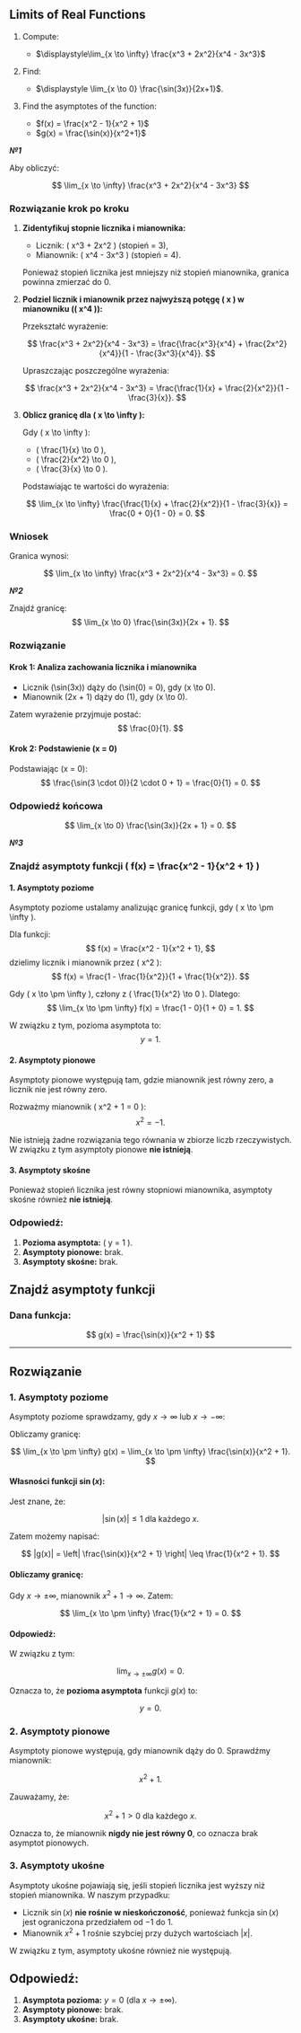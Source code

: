 ## Limits of Real Functions

1. Compute:
   - $\displaystyle\lim_{x \to \infty} \frac{x^3 + 2x^2}{x^4 - 3x^3}$

2. Find:
   
   - $\displaystyle \lim_{x \to 0} \frac{\sin(3x)}{2x+1}$.

3. Find the asymptotes of the function:
  
   - $f(x) = \frac{x^2 - 1}{x^2 + 1}$
   - $g(x) = \frac{\sin(x)}{x^2+1}$

***№1***

Aby obliczyć:

$$
\lim_{x \to \infty} \frac{x^3 + 2x^2}{x^4 - 3x^3}
$$

### Rozwiązanie krok po kroku

1. **Zidentyfikuj stopnie licznika i mianownika:**
   - Licznik: \( x^3 + 2x^2 \) (stopień = 3),
   - Mianownik: \( x^4 - 3x^3 \) (stopień = 4).

   Ponieważ stopień licznika jest mniejszy niż stopień mianownika, granica powinna zmierzać do 0.

2. **Podziel licznik i mianownik przez najwyższą potęgę \( x \) w mianowniku (\( x^4 \)):**

   Przekształć wyrażenie:

   $$
   \frac{x^3 + 2x^2}{x^4 - 3x^3} = \frac{\frac{x^3}{x^4} + \frac{2x^2}{x^4}}{1 - \frac{3x^3}{x^4}}.
   $$

   Upraszczając poszczególne wyrażenia:

   $$
   \frac{x^3 + 2x^2}{x^4 - 3x^3} = \frac{\frac{1}{x} + \frac{2}{x^2}}{1 - \frac{3}{x}}.
   $$

3. **Oblicz granicę dla \( x \to \infty \):**

   Gdy \( x \to \infty \):
   - \( \frac{1}{x} \to 0 \),
   - \( \frac{2}{x^2} \to 0 \),
   - \( \frac{3}{x} \to 0 \).

   Podstawiając te wartości do wyrażenia:

   $$
   \lim_{x \to \infty} \frac{\frac{1}{x} + \frac{2}{x^2}}{1 - \frac{3}{x}} = \frac{0 + 0}{1 - 0} = 0.
   $$

### Wniosek

Granica wynosi:

$$
\lim_{x \to \infty} \frac{x^3 + 2x^2}{x^4 - 3x^3} = 0.
$$

***№2***

Znajdź granicę:
$$
\lim_{x \to 0} \frac{\sin(3x)}{2x + 1}.
$$

### Rozwiązanie

#### Krok 1: Analiza zachowania licznika i mianownika
- Licznik \(\sin(3x)\) dąży do \(\sin(0) = 0\), gdy \(x \to 0\).
- Mianownik \(2x + 1\) dąży do \(1\), gdy \(x \to 0\).

Zatem wyrażenie przyjmuje postać:
$$
\frac{0}{1}.
$$

#### Krok 2: Podstawienie \(x = 0\)
Podstawiając \(x = 0\):
$$
\frac{\sin(3 \cdot 0)}{2 \cdot 0 + 1} = \frac{0}{1} = 0.
$$

### Odpowiedź końcowa
$$
\lim_{x \to 0} \frac{\sin(3x)}{2x + 1} = 0.
$$


***№3***
### Znajdź asymptoty funkcji \( f(x) = \frac{x^2 - 1}{x^2 + 1} \)

#### 1. Asymptoty poziome
Asymptoty poziome ustalamy analizując granicę funkcji, gdy \( x \to \pm \infty \).

Dla funkcji:
$$
f(x) = \frac{x^2 - 1}{x^2 + 1},
$$
dzielimy licznik i mianownik przez \( x^2 \):
$$
f(x) = \frac{1 - \frac{1}{x^2}}{1 + \frac{1}{x^2}}.
$$

Gdy \( x \to \pm \infty \), człony z \( \frac{1}{x^2} \to 0 \). Dlatego:
$$
\lim_{x \to \pm \infty} f(x) = \frac{1 - 0}{1 + 0} = 1.
$$

W związku z tym, pozioma asymptota to:
$$
y = 1.
$$



#### 2. Asymptoty pionowe
Asymptoty pionowe występują tam, gdzie mianownik jest równy zero, a licznik nie jest równy zero.

Rozważmy mianownik \( x^2 + 1 = 0 \):
$$
x^2 = -1.
$$

Nie istnieją żadne rozwiązania tego równania w zbiorze liczb rzeczywistych. W związku z tym asymptoty pionowe **nie istnieją**.



#### 3. Asymptoty skośne
Ponieważ stopień licznika jest równy stopniowi mianownika, asymptoty skośne również **nie istnieją**.



### Odpowiedź:
1. **Pozioma asymptota:** \( y = 1 \).  
2. **Asymptoty pionowe:** brak.  
3. **Asymptoty skośne:** brak.



## Znajdź asymptoty funkcji  

### Dana funkcja:  

$$
g(x) = \frac{\sin(x)}{x^2 + 1}
$$

---

## Rozwiązanie  

### 1. Asymptoty poziome  

Asymptoty poziome sprawdzamy, gdy $x \to \infty$ lub $x \to -\infty$:  

Obliczamy granicę:  

$$
\lim_{x \to \pm \infty} g(x) = \lim_{x \to \pm \infty} \frac{\sin(x)}{x^2 + 1}.
$$

#### Własności funkcji $\sin(x)$:  

Jest znane, że:  

$$
|\sin(x)| \leq 1 \text{ dla każdego } x.
$$

Zatem możemy napisać:  

$$
|g(x)| = \left| \frac{\sin(x)}{x^2 + 1} \right| \leq \frac{1}{x^2 + 1}.
$$

#### Obliczamy granicę:  

Gdy $x \to \pm \infty$, mianownik $x^2 + 1 \to \infty$. Zatem:  

$$
\lim_{x \to \pm \infty} \frac{1}{x^2 + 1} = 0.
$$

#### Odpowiedź:  

W związku z tym:  

$$
\lim_{x \to \pm \infty} g(x) = 0.
$$

Oznacza to, że **pozioma asymptota** funkcji $g(x)$ to:  

$$
y = 0.
$$



### 2. Asymptoty pionowe  

Asymptoty pionowe występują, gdy mianownik dąży do $0$. Sprawdźmy mianownik:  

$$
x^2 + 1.
$$

Zauważamy, że:  

$$
x^2 + 1 > 0 \text{ dla każdego } x.
$$

Oznacza to, że mianownik **nigdy nie jest równy 0**, co oznacza brak asymptot pionowych.



### 3. Asymptoty ukośne  

Asymptoty ukośne pojawiają się, jeśli stopień licznika jest wyższy niż stopień mianownika. W naszym przypadku:  

- Licznik $\sin(x)$ **nie rośnie w nieskończoność**, ponieważ funkcja $\sin(x)$ jest ograniczona przedziałem od $-1$ do $1$.  
- Mianownik $x^2 + 1$ rośnie szybciej przy dużych wartościach $|x|$.

W związku z tym, asymptoty ukośne również nie występują.



## Odpowiedź:  

1. **Asymptota pozioma:** $y = 0$ (dla $x \to \pm \infty$).  
2. **Asymptoty pionowe:** brak.  
3. **Asymptoty ukośne:** brak.